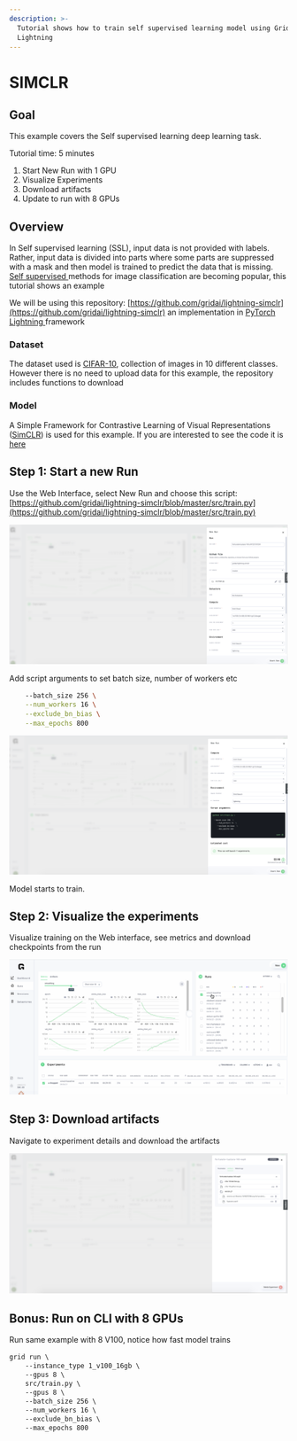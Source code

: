 ```yaml
---
description: >-
  Tutorial shows how to train self supervised learning model using Grid, PyTorch
  Lightning
---
```


# SIMCLR

## Goal

This example covers the Self supervised learning deep learning task.

Tutorial time: 5 minutes

1. Start New Run with 1 GPU
2. Visualize Experiments
3. Download artifacts
4. Update to run with 8 GPUs

## Overview

In Self supervised learning \(SSL\), input data is not provided with labels. Rather, input data is divided into parts where some parts are suppressed with a mask and then model is trained to predict the data that is missing. [Self supervised ](https://pytorch-lightning-bolts.readthedocs.io/en/latest/self_supervised_models.html)methods for image classification are becoming popular, this tutorial shows an example

We will be using this repository: [https://github.com/gridai/lightning-simclr](https://github.com/gridai/lightning-simclr) an implementation in [PyTorch Lightning ](https://github.com/PyTorchLightning/pytorch-lightning)framework

### Dataset

The dataset used is [CIFAR-10](https://www.cs.toronto.edu/~kriz/cifar.html), collection of images in 10 different classes. However there is no need to upload data for this example, the repository includes functions to download

### Model

A Simple Framework for Contrastive Learning of Visual Representations \([SimCLR](https://arxiv.org/abs/2002.05709)\) is used for this example. If you are interested to see the code it is [here](https://github.com/gridai/lightning-simclr)

## Step 1: Start a new Run

Use the Web Interface, select New Run and choose this script: [https://github.com/gridai/lightning-simclr/blob/master/src/train.py](https://github.com/gridai/lightning-simclr/blob/master/src/train.py)

![](../../.gitbook/assets/screen-shot-2021-04-12-at-5.10.59-pm.png)

Add script arguments to set batch size, number of workers etc

```bash
    --batch_size 256 \
    --num_workers 16 \
    --exclude_bn_bias \
    --max_epochs 800
```

![](../../.gitbook/assets/screen-shot-2021-04-12-at-5.12.48-pm.png)

Model starts to train.

## Step 2: Visualize the experiments

Visualize training on the Web interface, see metrics and download checkpoints from the run

![](../../.gitbook/assets/simclr2.gif)

## Step 3: Download artifacts

Navigate to experiment details and download the artifacts

![](../../.gitbook/assets/screen-shot-2021-04-12-at-5.14.58-pm.png)

## Bonus: Run on CLI with 8 GPUs

Run same example with 8 V100, notice how fast model trains

```text
grid run \
    --instance_type 1_v100_16gb \
    --gpus 8 \
    src/train.py \
    --gpus 8 \
    --batch_size 256 \
    --num_workers 16 \
    --exclude_bn_bias \
    --max_epochs 800
```

